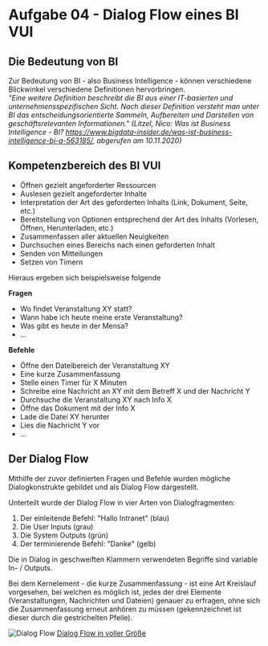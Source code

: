 # Aufgabe 04 - Dialog Flow eines BI VUI

## Die Bedeutung von BI

Zur Bedeutung von BI - also Business Intelligence - können verschiedene Blickwinkel verschiedene Definitionen hervorbringen. <br>
*"Eine weitere Definition beschreibt die BI aus einer IT-basierten und unternehmensspezifischen Sicht. Nach dieser Definition versteht man unter BI das entscheidungsorientierte Sammeln, Aufbereiten und Darstellen von geschäftsrelevanten Informationen."*
_(Litzel, Nico: Was ist Business Intelligence - BI? https://www.bigdata-insider.de/was-ist-business-intelligence-bi-a-563185/, abgerufen am 10.11.2020)_

## Kompetenzbereich des BI VUI

* Öffnen gezielt angeforderter Ressourcen
* Auslesen gezielt angeforderter Inhalte
* Interpretation der Art des geforderten Inhalts (Link, Dokument, Seite, etc.)
* Bereitstellung von Optionen entsprechend der Art des Inhalts (Vorlesen, Öffnen, Herunterladen, etc.)
* Zusammenfassen aller aktuellen Neuigkeiten
* Durchsuchen eines Bereichs nach einen geforderten Inhalt
* Senden von Mitteilungen
* Setzen von Timern

Hieraus ergeben sich beispielsweise folgende

**Fragen**

* Wo findet Veranstaltung XY statt?
* Wann habe ich heute meine erste Veranstaltung?
* Was gibt es heute in der Mensa?
* ...

**Befehle**

* Öffne den Dateibereich der Veranstaltung XY
* Eine kurze Zusammenfassung
* Stelle einen Timer für X Minuten
* Schreibe eine Nachricht an XY mit dem Betreff X und der Nachricht Y
* Durchsuche die Veranstaltung XY nach Info X
* Öffne das Dokument mit der Info X
* Lade die Datei XY herunter
* Lies die Nachricht Y vor
* ...

## Der Dialog Flow

Mithilfe der zuvor definierten Fragen und Befehle wurden mögliche Dialogkonstrukte gebildet und als Dialog Flow dargestellt.

Unterteilt wurde der Dialog Flow in vier Arten von Dialogfragmenten:

1. Der einleitende Befehl: "Hallo Intranet" (blau)
2. Die User Inputs (grau)
3. Die System Outputs (grün)
4. Der terminierende Befehl: "Danke" (gelb)

Die in Dialog in geschweiften Klammern verwendeten Begriffe sind variable In- / Outputs. 

Bei dem Kernelement - die kurze Zusammenfassung - ist eine Art Kreislauf vorgesehen, bei welchen es möglich ist, jedes der drei Elemente (Veranstaltungen, Nachrichten und Dateien) genauer zu erfragen, ohne sich die Zusammenfassung erneut anhören zu müssen (gekennzeichnet ist dieser durch die gestrichelten Pfeile).

![Dialog Flow](https://ninahecht.github.io/IFD-WiSe20-21/aufgabe4/dialog-flow.svg)
[Dialog Flow in voller Größe](https://ninahecht.github.io/IFD-WiSe20-21/aufgabe4/dialog-flow.html)